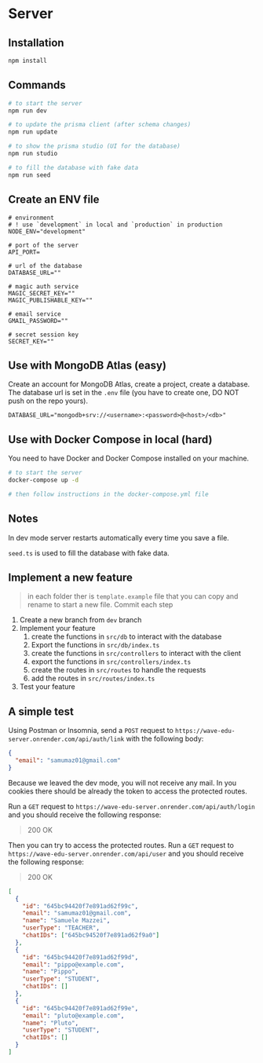 # Server

## Installation

```bash
npm install
```

## Commands

```bash
# to start the server
npm run dev

# to update the prisma client (after schema changes)
npm run update

# to show the prisma studio (UI for the database)
npm run studio

# to fill the database with fake data
npm run seed
```

## Create an ENV file

```env
# environment
# ! use `development` in local and `production` in production
NODE_ENV="development"

# port of the server
API_PORT=

# url of the database
DATABASE_URL=""

# magic auth service
MAGIC_SECRET_KEY=""
MAGIC_PUBLISHABLE_KEY=""

# email service
GMAIL_PASSWORD=""

# secret session key
SECRET_KEY=""
```

## Use with MongoDB Atlas (easy)

Create an account for MongoDB Atlas, create a project, create a database.
The database url is set in the `.env` file (you have to create one, DO NOT push on the repo yours).

```env
DATABASE_URL="mongodb+srv://<username>:<password>@<host>/<db>"
```

## Use with Docker Compose in local (hard)

You need to have Docker and Docker Compose installed on your machine.

```bash
# to start the server
docker-compose up -d

# then follow instructions in the docker-compose.yml file
```

## Notes

In dev mode server restarts automatically every time you save a file.

`seed.ts` is used to fill the database with fake data.

## Implement a new feature

> in each folder ther is `template.example` file that you can copy and rename to start a new file.
> Commit each step

1. Create a new branch from `dev` branch
2. Implement your feature
   1. create the functions in `src/db` to interact with the database
   2. Export the functions in `src/db/index.ts`
   3. create the functions in `src/controllers` to interact with the client
   4. export the functions in `src/controllers/index.ts`
   5. create the routes in `src/routes` to handle the requests
   6. add the routes in `src/routes/index.ts`
3. Test your feature

## A simple test

Using Postman or Insomnia, send a `POST` request to `https://wave-edu-server.onrender.com/api/auth/link` with the following body:

```json
{
  "email": "samumaz01@gmail.com"
}
```

Because we leaved the dev mode, you will not receive any mail. In you cookies there should be already the token to access the protected routes.

Run a `GET` request to `https://wave-edu-server.onrender.com/api/auth/login` and you should receive the following response:

> 200 OK

Then you can try to access the protected routes. Run a `GET` request to `https://wave-edu-server.onrender.com/api/user` and you should receive the following response:

> 200 OK

```json
[
  {
    "id": "645bc94420f7e891ad62f99c",
    "email": "samumaz01@gmail.com",
    "name": "Samuele Mazzei",
    "userType": "TEACHER",
    "chatIDs": ["645bc94520f7e891ad62f9a0"]
  },
  {
    "id": "645bc94420f7e891ad62f99d",
    "email": "pippo@example.com",
    "name": "Pippo",
    "userType": "STUDENT",
    "chatIDs": []
  },
  {
    "id": "645bc94420f7e891ad62f99e",
    "email": "pluto@example.com",
    "name": "Pluto",
    "userType": "STUDENT",
    "chatIDs": []
  }
]
```
